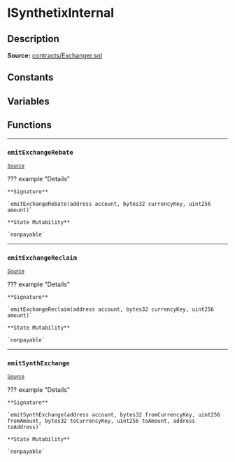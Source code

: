 # ISynthetixInternal

## Description

**Source:** [contracts/Exchanger.sol](https://github.com/Synthetixio/synthetix/tree/v2.21.15/contracts/Exchanger.sol)

## Constants

## Variables

## Functions

---

### `emitExchangeRebate`

<sub>[Source](https://github.com/Synthetixio/synthetix/tree/v2.21.15/contracts/Exchanger.sol#L38)</sub>

??? example "Details"

    **Signature**

    `emitExchangeRebate(address account, bytes32 currencyKey, uint256 amount)`

    **State Mutability**

    `nonpayable`

---

### `emitExchangeReclaim`

<sub>[Source](https://github.com/Synthetixio/synthetix/tree/v2.21.15/contracts/Exchanger.sol#L32)</sub>

??? example "Details"

    **Signature**

    `emitExchangeReclaim(address account, bytes32 currencyKey, uint256 amount)`

    **State Mutability**

    `nonpayable`

---

### `emitSynthExchange`

<sub>[Source](https://github.com/Synthetixio/synthetix/tree/v2.21.15/contracts/Exchanger.sol#L23)</sub>

??? example "Details"

    **Signature**

    `emitSynthExchange(address account, bytes32 fromCurrencyKey, uint256 fromAmount, bytes32 toCurrencyKey, uint256 toAmount, address toAddress)`

    **State Mutability**

    `nonpayable`
